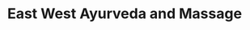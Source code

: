 ---
title: "East West Ayurveda and Massage"
url: /albuquerque/east-west-ayurveda-and-massage/
shop: massage
---